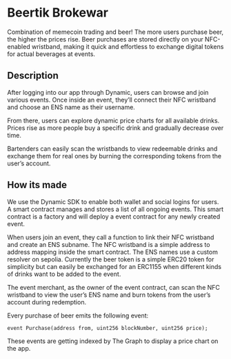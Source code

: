 # Beertik Brokewar

Combination of memecoin trading and beer! The more users purchase beer, the higher the prices rise. Beer purchases are stored directly on your NFC-enabled wristband, making it quick and effortless to exchange digital tokens for actual beverages at events.

## Description

After logging into our app through Dynamic, users can browse and join various events.
Once inside an event, they’ll connect their NFC wristband and choose an ENS name as their username.

From there, users can explore dynamic price charts for all available drinks. Prices rise as more people buy a specific drink and gradually decrease over time.

Bartenders can easily scan the wristbands to view redeemable drinks and exchange them for real ones by burning the corresponding tokens from the user’s account.

## How its made

We use the Dynamic SDK to enable both wallet and social logins for users.
A smart contract manages and stores a list of all ongoing events. This smart contract is a factory and will deploy a event contract for any newly created event.

When users join an event, they call a function to link their NFC wristband and create an ENS subname.
The NFC wristband is a simple address to address mapping inside the smart contract.
The ENS names use a custom resolver on sepolia.
Currently the beer token is a simple ERC20 token for simplicity but can easily be exchanged for an ERC1155 when different kinds of drinks want to be added to the event.

The event merchant, as the owner of the event contract, can scan the NFC wristband to view the user’s ENS name and burn tokens from the user’s account during redemption.

Every purchase of beer emits the following event:

`event Purchase(address from, uint256 blockNumber, uint256 price);`

These events are getting indexed by The Graph to display a price chart on the app.
